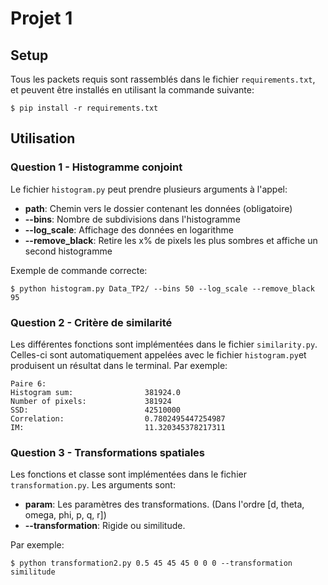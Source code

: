 # Projet 1

## Setup

Tous les packets requis sont rassemblés dans le fichier `requirements.txt`, et peuvent être installés en utilisant la commande suivante:

```
$ pip install -r requirements.txt
```

## Utilisation

### Question 1 - Histogramme conjoint

Le fichier `histogram.py` peut prendre plusieurs arguments à l'appel:
* **path**: Chemin vers le dossier contenant les données (obligatoire)
* **--bins**: Nombre de subdivisions dans l'histogramme
* **--log_scale**: Affichage des données en logarithme
* **--remove_black**: Retire les x% de pixels les plus sombres et affiche un second histogramme

Exemple de commande correcte:

```
$ python histogram.py Data_TP2/ --bins 50 --log_scale --remove_black 95
```

### Question 2 - Critère de similarité

Les différentes fonctions sont implémentées dans le fichier `similarity.py`. Celles-ci sont automatiquement appelées avec le fichier `histogram.py`et produisent un résultat dans le terminal. Par exemple:

````
Paire 6:
Histogram sum:                381924.0
Number of pixels:             381924
SSD:                          42510000
Correlation:                  0.7802495447254987
IM:                           11.320345378217311
````
### Question 3 - Transformations spatiales

Les fonctions et classe sont implémentées dans le fichier `transformation.py`. Les arguments sont:
* **param**: Les paramètres des transformations. (Dans l'ordre [d, theta, omega, phi, p, q, r])
* **--transformation**: Rigide ou similitude.

Par exemple:
````
$ python transformation2.py 0.5 45 45 45 0 0 0 --transformation similitude
````
